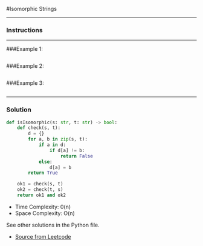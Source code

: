 #Isomorphic Strings

---
### Instructions

---

###Example 1:

```py

```
###Example 2:
```py

```

###Example 3:
```py

```
---

### Solution

```py
def isIsomorphic(s: str, t: str) -> bool:
    def check(s, t):
        d = {}
        for a, b in zip(s, t):
            if a in d:
                if d[a] != b:
                    return False
            else:
                d[a] = b
        return True

    ok1 = check(s, t)
    ok2 = check(t, s)
    return ok1 and ok2
```

* Time Complexity: 0(n)
* Space Complexity: O(n)


See other solutions in the Python file.


* [Source from Leetcode](https://leetcode.com/problems/isomorphic-strings/?envType=study-plan&id=level-1)


